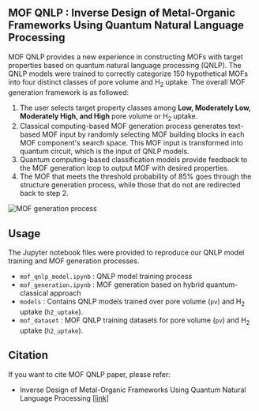## MOF QNLP : Inverse Design of Metal-Organic Frameworks Using Quantum Natural Language Processing

MOF QNLP provides a new experience in constructing MOFs with target properties based on quantum natural language processing (QNLP). The QNLP models were trained to correctly categorize 150 hypothetical MOFs into four distinct classes of pore volume and H<sub>2</sub> uptake. The overall MOF generation framework is as followed:

1. The user selects target property classes among **Low, Moderately Low, Moderately High, and High** pore volume or H<sub>2</sub> uptake. 
2. Classical computing-based MOF generation process generates text-based MOF input by randomly selecting MOF building blocks in each MOF component's search space. This MOF input is transformed into quantum circuit, which is the input of QNLP models.
3. Quantum computing-based classification models provide feedback to the MOF generation loop to output MOF with desired properties. 
4. The MOF that meets the threshold probability of 85% goes through the structure generation process, while those that do not are redirected back to step 2.

![MOF generation process](C:\Users\user\Desktop\research\quantum_computing\QML\image\MOF_QNLP_process.jpg)



## Usage

The Jupyter notebook files were provided to reproduce our QNLP model training and MOF generation processes. 

- `mof_qnlp_model.ipynb` : QNLP model training process
- `mof_generation.ipynb` : MOF generation based on hybrid quantum-classical approach
- `models` : Contains QNLP models trained over pore volume (`pv`) and H<sub>2</sub> uptake (`h2_uptake`).
- `mof_dataset` : MOF QNLP training datasets for pore volume (`pv`) and H<sub>2</sub> uptake (`h2_uptake`).



## Citation

If you want to cite MOF QNLP paper, please refer: 

- Inverse Design of Metal-Organic Frameworks Using Quantum Natural Language Processing [[link]](https://arxiv.org/abs/2405.11783)

  



